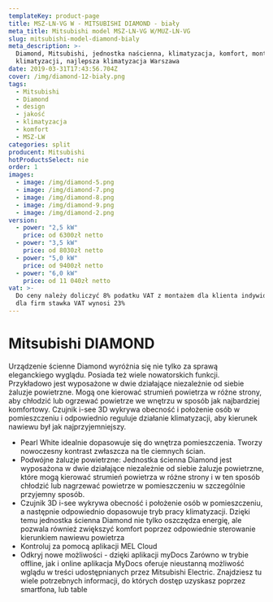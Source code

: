 ```yaml
---
templateKey: product-page
title: MSZ-LN-VG W - MITSUBISHI DIAMOND - biały
meta_title: Mitsubishi model MSZ-LN-VG W/MUZ-LN-VG
slug: mitsubishi-model-diamond-bialy
meta_description: >-
  Diamond, Mitsubishi, jednostka naścienna, klimatyzacja, komfort, montaż
  klimatyzacji, najlepsza klimatyzacja Warszawa
date: 2019-03-31T17:43:56.704Z
cover: /img/diamond-12-biały.png
tags:
  - Mitsubishi
  - Diamond
  - design
  - jakość
  - klimatyzacja
  - komfort
  - MSZ-LW
categories: split
producent: Mitsubishi
hotProductsSelect: nie
order: 1
images:
  - image: /img/diamond-5.png
  - image: /img/diamond-7.png
  - image: /img/diamond-8.png
  - image: /img/diamond-9.png
  - image: /img/diamond-2.png
version:
  - power: "2,5 kW"
    price: od 6300zł netto
  - power: "3,5 kW"
    price: od 8030zł netto
  - power: "5,0 kW"
    price: od 9400zł netto
  - power: "6,0 kW"
    price: od 11 040zł netto
vat: >-
  Do ceny należy doliczyć 8% podatku VAT z montażem dla klienta indywidualnego,
  dla firm stawka VAT wynosi 23%
---
```


# Mitsubishi DIAMOND

Urządzenie ścienne Diamond wyróżnia się nie tylko za sprawą eleganckiego wyglądu. Posiada też wiele nowatorskich funkcji. Przykładowo jest wyposażone w dwie działające niezależnie od siebie żaluzje powietrzne. Mogą one kierować strumień powietrza w różne strony, aby chłodzić lub ogrzewać powietrze we wnętrzu w sposób jak najbardziej komfortowy. Czujnik i-see 3D wykrywa obecność i położenie osób w pomieszczeniu i odpowiednio reguluje działanie klimatyzacji, aby kierunek nawiewu był jak najprzyjemniejszy.

- Pearl White idealnie dopasowuje się do wnętrza pomieszczenia. Tworzy nowoczesny kontrast zwłaszcza na tle ciemnych ścian.
- Podwójne żaluzje powietrzne:
  Jednostka ścienna Diamond jest wyposażona w dwie działające niezależnie od siebie żaluzje powietrzne, które mogą kierować strumień powietrza w różne strony i w ten sposób chłodzić lub nagrzewać powietrze w pomieszczeniu w szczególnie przyjemny sposób.
- Czujnik 3D i-see wykrywa obecność i położenie osób w pomieszczeniu, a następnie odpowiednio dopasowuje tryb pracy klimatyzacji. Dzięki temu jednostka ścienna Diamond nie tylko oszczędza energię, ale pozwala również zwiększyć komfort poprzez odpowiednie sterowanie kierunkiem nawiewu powietrza
- Kontroluj za pomocą aplikacji MEL Cloud
- Odkryj nowe możliwości - dzięki aplikacji myDocs
  Zarówno w trybie offline, jak i online aplikacja MyDocs oferuje nieustanną możliwość wglądu w treści udostępnianych przez Mitsubishi Electric. Znajdziesz tu wiele potrzebnych informacji, do których dostęp uzyskasz poprzez smartfona, lub table
